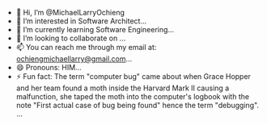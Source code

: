- 👋 Hi, I’m @MichaelLarryOchieng
- 👀 I’m interested in Software Architect...
- 🌱 I’m currently learning Software Engineering...
- 💞️ I’m looking to collaborate on ...
- 📫 You can reach me through my email at: ochiengmichaellarry@gmail.com...
- 😄 Pronouns: HIM...
- ⚡ Fun fact: The term "computer bug" came about when Grace Hopper and her team found a moth inside the Harvard Mark II causing a malfunction, she taped the moth into the computer's logbook with the note "First actual case of bug being found" hence the term "debugging". ...

<!---
MichaelLarryOchieng/MichaelLarryOchieng is a ✨ special ✨ repository because its `README.md` (this file) appears on your GitHub profile.
You can click the Preview link to take a look at your changes.
--->
